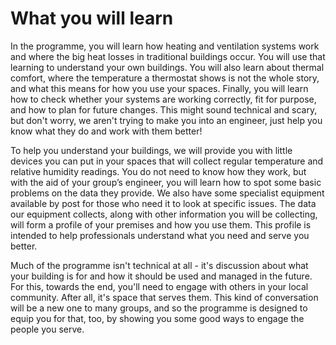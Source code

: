 # What you will learn

In the programme, you will learn how heating and ventilation systems work and where the big heat losses in traditional buildings occur. You will use that learning to understand your own buildings.  You will also learn about thermal comfort, where the temperature a thermostat shows is not the whole story, and what this means for how you use your spaces. Finally, you will learn how to check whether your systems are working correctly, fit for purpose, and how to plan for future changes.  This might sound technical and scary, but don't worry, we aren't trying to make you into an engineer, just help you know what they do and work with them better!

To help you understand your buildings, we will provide you with little devices you can put in your spaces that will collect regular temperature and relative humidity readings.  You do not need to know how they work, but with the aid of your group’s engineer, you will learn how to spot some basic problems on the data they provide.  We also have some specialist equipment available by post for those who need it to look at specific issues.  The data our equipment collects, along with other information you will be collecting, will form a profile of your premises and how you use them.  This profile is intended to help professionals understand what you need and serve you better.  

Much of the programme isn't technical at all - it's discussion about what your building is for and how it should be used and managed in the future.  For this, towards the end, you'll need to engage with others in your local community.  After all, it's space that serves them.  This kind of conversation will be a new one to many groups, and so the programme is designed to equip you for that, too, by showing you some good ways to engage the people you serve. 